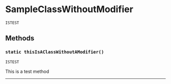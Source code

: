 # SampleClassWithoutModifier

`ISTEST`
## Methods
### `static thisIsAClassWithoutAModifier()`

`ISTEST`

This is a test method

---
